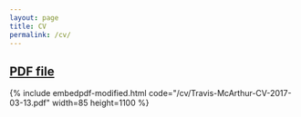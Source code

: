 ```yaml
---
layout: page
title: CV
permalink: /cv/
---
```


## [PDF file](/cv/Travis-McArthur-CV-2017-03-13.pdf)

{% include embedpdf-modified.html code="/cv/Travis-McArthur-CV-2017-03-13.pdf" width=85 height=1100 %}
